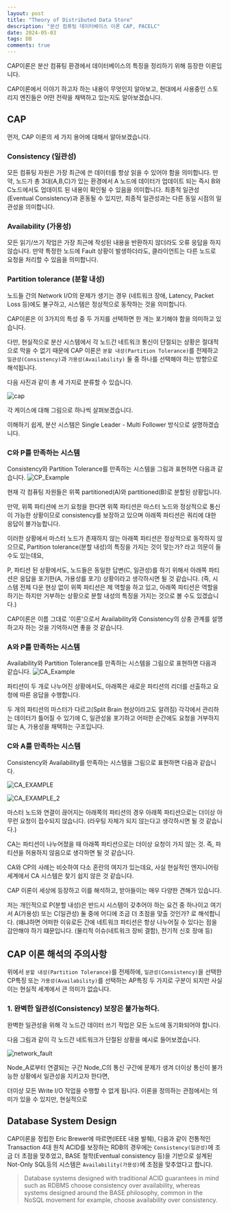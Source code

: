 ```yaml
---
layout: post
title: "Theory of Distributed Data Store"
description: "분산 컴퓨팅 데이터베이스 이론 CAP, PACELC"
date: 2024-05-03
tags: DB
comments: true
---
```

CAP이론은 분산 컴퓨팅 환경에서 데이터베이스의 특징을 정리하기 위해 등장한 이론입니다.

CAP이론에서 이야기 하고자 하는 내용이 무엇인지 알아보고, 현대에서 사용중인 스토리지 엔진들은 어떤 전략을 채택하고 있는지도 알아보겠습니다.

## CAP
먼저, CAP 이론의 세 가지 용어에 대해서 알아보겠습니다.

### Consistency (일관성)
모든 컴퓨팅 자원은 가장 최근에 쓴 데이터를 항상 읽을 수 있어야 함을 의미합니다.
만약, 노드가 총 3대(A,B,C)가 있는 환경에서 A 노드에 데이터가 업데이트 되는 즉시 B와 C노드에서도 업데이트 된 내용이 확인될 수 있음을 의미합니다. 최종적 일관성(Eventual Consistency)과 혼동될 수 있지만, 최종적 일관성과는 다른 동일 시점의 일관성을 의미합니다.

### Availability (가용성)
모든 읽기/쓰기 작업은 가장 최근에 작성된 내용을 반환하지 않더라도 오류 응답을 하지 않습니다.
만약 특정한 노드에 Fault 상황이 발생하더라도, 클라이언트는 다른 노드로 요청을 처리할 수 있음을 의미합니다.

### Partition tolerance (분할 내성)
노드들 간의 Network I/O의 문제가 생기는 경우 (네트워크 장애, Latency, Packet Loss 등)에도 불구하고, 시스템은 정상적으로 동작하는 것을 의미합니다.

CAP이론은 이 3가지의 특성 중 두 가지를 선택하면 한 개는 포기해야 함을 의미하고 있습니다.

다만, 현실적으로 분산 시스템에서 각 노드간 네트워크 통신이 단절되는 상황은 절대적으로 막을 수 없기 때문에 CAP 이론은 `분할 내성(Partition Tolerance)`를 전제하고 `일관성(Consistency)`과 `가용성(Availability)` 둘 중 하나를 선택해야 하는 방향으로 해석됩니다.

다음 사진과 같이 총 세 가지로 분류할 수 있습니다.

![cap](https://github.com/parkhuiwo0/parkhuiwo0.github.io/assets/48363085/473c729e-f0c5-4b60-b6c6-7476e77e87fc)

각 케이스에 대해 그림으로 하나씩 살펴보겠습니다.

이해하기 쉽게, 분산 시스템은 Single Leader - Multi Follower 방식으로 설명하겠습니다.

### C와 P를 만족하는 시스템

Consistency와 Partition Tolerance를 만족하는 시스템을 그림과 표현하면 다음과 같습니다.
![CP_Example](https://github.com/parkhuiwo0/parkhuiwo0.github.io/assets/48363085/3ba50d9f-a805-4f5e-a02a-8949b6608e0d)

현재 각 컴퓨팅 자원들은 위쪽 partitioned(A)와 partitioned(B)로 분할된 상황입니다.

만약, 위쪽 파티션에 쓰기 요청을 한다면 위쪽 파티션은 마스터 노드와 정상적으로 통신이 가능한 상황이므로 consistency를 보장하고 있으며 아래쪽 파티션은 쿼리에 대한 응답이 불가능합니다.

이러한 상황에서 마스터 노드가 존재하지 않는 아래쪽 파티션은 정상적으로 동작하지 않으므로,  Partition tolerance(분할 내성)의 특징을 가지는 것이 맞는가? 라고 의문이 들 수도 있는데요,

P, 파티션 된 상황에서도, 노드들은 동일한 답변(C, 일관성)를 하기 위해서 아래쪽 파티션은 응답을 포기한(A, 가용성를 포기) 상황이라고 생각하시면 될 것 같습니다.
(즉, 시스템 전체 다운 현상 없이 위쪽 파티션은 제 역할을 하고 있고, 아래쪽 파티션은 역할을 하기는 하지만 거부하는 상황으로 분할 내성의 특징을 가지는 것으로 볼 수도 있겠습니다.)

CAP이론은 이름 그대로 '이론'으로서 Availability와 Consistency의 상충 관계를 설명하고자 하는 것을 기억하시면 좋을 것 같습니다.

### A와 P를 만족하는 시스템
Availability와 Partition Tolerance를 만족하는 시스템을 그림으로 표현하면 다음과 같습니다.
![CA_Example](https://github.com/parkhuiwo0/parkhuiwo0.github.io/assets/48363085/e4897dbd-d6c9-4638-92bd-160cc64d3922)

파티션이 두 개로 나누어진 상황에서도, 아래쪽은 새로운 파티션의 리더를 선출하고 요청에 따른 응답을 수행합니다.

두 개의 파티션의 마스터가 다르고(Split Brain 현상이라고도 알려짐) 각각에서 관리하는 데이터가 틀어질 수 있기에 C, 일관성을 포기하고 어떠한 순간에도 요청을 거부하지 않는 A, 가용성을 채택하는 구조입니다.

### C와 A를 만족하는 시스템
Consistency와 Availability를 만족하는 시스템을 그림으로 표현하면 다음과 같습니다.

![CA_EXAMPLE](https://github.com/parkhuiwo0/parkhuiwo0.github.io/assets/48363085/890d5f0d-10f7-4724-ad95-c215efa218ad)

![CA_EXAMPLE_2](https://github.com/parkhuiwo0/parkhuiwo0.github.io/assets/48363085/2cb75eb6-8b4d-451a-bee0-9f2285af315f)

마스터 노드와 연결이 끊어지는 아래쪽의 파티션의 경우 아래쪽 파티션으로는 더이상 아무런 요청이 접수되지 않습니다. (라우팅 자체가 되지 않는다고 생각하시면 될 것 같습니다.)

CA는 파티션이 나누어졌을 때 아래쪽 파티션으로는 더이상 요청이 가지 않는 것. 즉, 파티션을 허용하지 않음으로 생각하면 될 것 같습니다.

CA와 CP의 사례는 비슷하여 다소 혼란의 여지가 있는데요, 사실 현실적인 엔지니어링 세계에서 CA 시스템은 찾기 쉽지 않은 것 같습니다.

CAP 이론이 세상에 등장하고 이를 해석하고, 받아들이는 매우 다양한 견해가 있습니다.

저는 개인적으로 P(분할 내성)은 반드시 시스템이 갖추어야 하는 요건 중 하나이고 여기서 A(가용성) 또는 C(일관성) 둘 중에 어디에 조금 더 초점을 맞출 것인가? 로 해석합니다.
(왜냐하면 어떠한 이유로든 간에 네트워크 파티션은 항상 나누어질 수 있다는 점을 감안해야 하기 떄문입니다. (물리적 이슈(네트워크 장비 결함), 전기적 신호 장애 등)


## CAP 이론 해석의 주의사항

위에서 `분할 내성(Partition Tolerance)`를 전제하에, `일관성(Consistency)`을 선택한 CP특징 또는 `가용성(Availability)`를 선택하는 AP특징 두 가지로 구분이 되지만 사실 이는 현실적 세계에서 큰 의미가 없습니다.

### 1. 완벽한 일관성(Consistency) 보장은 불가능하다.
완벽한 일관성을 위해 각 노드간 데이터 쓰기 작업은 모든 노드에 동기화되어야 합니다.

다음 그림과 같이 각 노드간 네트워크가 단절된 상황을 예시로 들어보겠습니다.

![network_fault](https://github.com/parkhuiwo0/parkhuiwo0.github.io/assets/48363085/3132d024-00f1-4d6a-b336-e4e12a752e24)

Node_A로부터 연결되는 구간 Node_C의 통신 구간에 문제가 생겨 더이상 통신이 불가능한 상황에서 일관성을 지키고자 한다면,

더이상 모든 Write I/O 작업을 수행할 수 없게 됩니다. 이론을 정의하는 관점에서는 의미가 있을 수 있지만, 현실적으로 

## Database System Design

CAP이론을 정립한 Eric Brewer에 따르면(IEEE 내용 발췌), 다음과 같이 전통적인 Transaction 4대 원칙 ACID를 보장하는 RDB의 경우에는 `Consistency(일관성)`에 조금 더 초점을 맞추었고, BASE 철학(Eventual consistency 등)을 기반으로 설계된 Not-Only SQL등의 시스템은 `Availability(가용성)`에 초점을 맞추었다고 합니다.

> Database systems designed with traditional ACID guarantees in mind such as RDBMS choose consistency over availability, whereas systems designed around the BASE philosophy, common in the NoSQL movement for example, choose availability over consistency.









